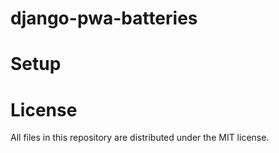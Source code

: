 django-pwa-batteries
====================

Setup
=====

License
=======
All files in this repository are distributed under the MIT license.
